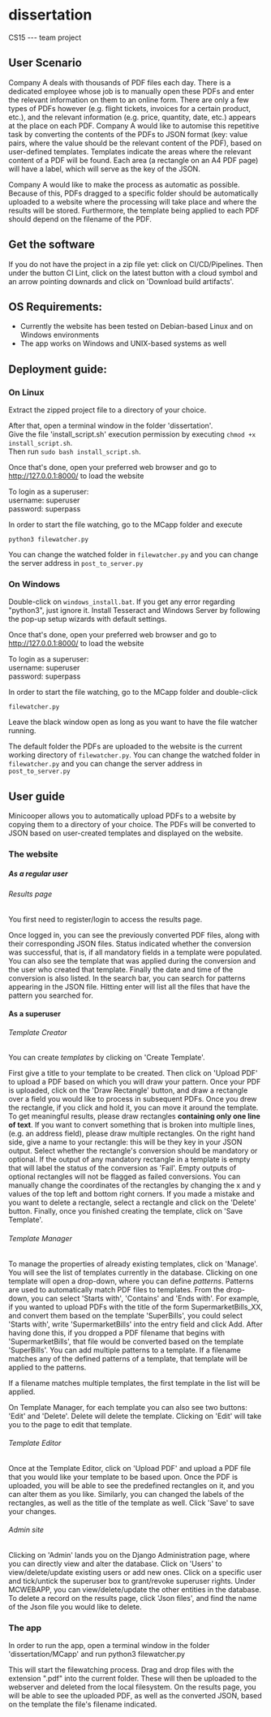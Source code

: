 # dissertation
CS15 --- team project

## User Scenario

Company A deals with thousands of PDF files each day. There is a dedicated employee whose job is to manually open these PDFs and enter the relevant information on them to an online form.
There are only a few types of PDFs however (e.g. flight tickets, invoices for a certain product, etc.), and the relevant information (e.g. price, quantity, date, etc.) appears at the place on each PDF.
Company A would like to automise this repetitive task by converting the contents of the PDFs to JSON format (key: value pairs, where the value should be the relevant content of the PDF), based on user-defined templates.
Templates indicate the areas where the relevant content of a PDF will be found. Each area (a rectangle on an A4 PDF page) will have a label, which will serve as the key of the JSON.

Company A would like to make the process as automatic as possible. Because of this, PDFs dragged to a specific folder should be automatically uploaded to a website where the processing will take place and where the results will be stored.
Furthermore, the template being applied to each PDF should depend on the filename of the PDF. 

## Get the software

If you do not have the project in a zip file yet: click on CI/CD/Pipelines. Then under the button CI Lint, click on the latest button with a cloud symbol and an arrow pointing downards and click on 'Download build artifacts'.  

## OS Requirements:

- Currently the website has been tested on Debian-based Linux and on Windows environments
- The app works on Windows and UNIX-based systems as well

## Deployment guide: 

### On Linux

Extract the zipped project file to a directory of your choice.  

After that, open a terminal window in the folder 'dissertation'.  
Give the file 'install_script.sh' execution permission by executing `chmod +x install_script.sh`.  
Then run  `sudo bash install_script.sh`.  

Once that's done, open your preferred web browser and go to http://127.0.0.1:8000/  to load the website  

To login as a superuser:  
username: superuser  
password: superpass  


In order to start the file watching, go to the MCapp folder and execute

`python3 filewatcher.py`

You can change the watched folder in `filewatcher.py` and you can change the server address in `post_to_server.py`

### On Windows

Double-click on `windows_install.bat`. If you get any error regarding "python3", just ignore it.
Install Tesseract and Windows Server by following the pop-up setup wizards with default settings.

Once that's done, open your preferred web browser and go to http://127.0.0.1:8000/  to load the website  

To login as a superuser:  
username: superuser  
password: superpass  

In order to start the file watching, go to the MCapp folder and double-click

`filewatcher.py`

Leave the black window open as long as you want to have the file watcher running.

The default folder the PDFs are uploaded to the website is the current working directory of `filewatcher.py`. You can change the watched folder in `filewatcher.py` and you can change the server address in `post_to_server.py`


## User guide

Minicooper allows you to automatically upload PDFs to a website by copying them to a directory of your choice. The PDFs will be converted to JSON based on user-created templates and displayed on the website.

### The website

##### As a regular user

###### Results page

You first need to register/login to access the results page.

Once logged in, you can see the previously converted PDF files, along with their corresponding JSON files. Status indicated whether the conversion was successful, that is, if all mandatory fields in a template were populated. You can also see the template that was applied during the conversion and the user who created that template. Finally the date and time of the conversion is also listed.
In the search bar, you can search for patterns appearing in the JSON file. Hitting enter will list all the files that have the pattern you searched for.

#### As a superuser

###### Template Creator

You can create *templates* by clicking on 'Create Template'.

First give a title to your template to be created.
Then click on 'Upload PDF' to upload a PDF based on which you will draw your pattern. Once your PDF is uploaded, click on the 'Draw Rectangle' button, and draw a rectangle over a field you would like to process in subsequent PDFs. Once you drew the rectangle, if you click and hold it, you can move it around the template. To get meaningful results, please draw rectangles **containing only one line of text**. If you want to convert something that is broken into multiple lines, (e.g. an address field), please draw multiple rectangles. 
On the right hand side, give a name to your rectangle: this will be they key in your JSON output. Select whether the rectangle's conversion should be mandatory or optional. If the output of any mandatory rectangle in a template is empty that will label the status of the conversion as 'Fail'. Empty outputs of optional rectangles will not be flagged as failed conversions. You can manually change the coordinates of the rectangles by changing the x and y values of the top left and bottom right corners.
If you made a mistake and you want to delete a rectangle, select a rectangle and click on the 'Delete' button.
Finally, once you finished creating the template, click on 'Save Template'.

###### Template Manager

To manage the properties of already existing templates, click on 'Manage'. You will see the list of templates currently in the database. Clicking on one template will open a drop-down, where you can define *patterns*.
Patterns are used to automatically match PDF files to templates. From the drop-down, you can select 'Starts with', 'Contains' and 'Ends with'.
For example, if you wanted to upload PDFs with the title of the form SupermarketBills_XX, and convert them based on the template 'SuperBills', you could select 'Starts with', write 'SupermarketBills' into the entry field and click Add.
After having done this, if you dropped a PDF filename that begins with 'SupermarketBills', that file would be converted based on the template 'SuperBills'.
You can add multiple patterns to a template. If a filename matches any of the defined patterns of a template, that template will be applied to the patterns.

If a filename matches multiple templates, the first template in the list will be applied.

On Template Manager, for each template you can also see two buttons: 'Edit' and 'Delete'. Delete will delete the template. Clicking on 'Edit' will take you to the page to edit that template.

###### Template Editor

Once at the Template Editor, click on 'Upload PDF' and upload a PDF file that you would like your template to be based upon. Once the PDF is uploaded, you will be able to see the predefined rectangles on it, and you can alter them as you like. Similarly, you can changed the labels of the rectangles, as well as the title of the template as well.
Click 'Save' to save your changes.

###### Admin site

Clicking on 'Admin' lands you on the Django Administration page, where you can directly view and alter the database. Click on 'Users' to view/delete/update existing users or add new ones. Click on a specific user and tick/untick the superuser box to grant/revoke superuser rights.
Under MCWEBAPP, you can view/delete/update the other entities in the database. To delete a record on the results page, click 'Json files', and find the name of the Json file you would like to delete.

### The app

In order to run the app, open a terminal window in the folder 'dissertation/MCapp' and run
python3 filewatcher.py

This will start the filewatching process. Drag and drop files with the extension ".pdf" into the current folder. These will then be uploaded to the webserver and deleted from the local filesystem.
On the results page, you will be able to see the uploaded PDF, as well as the converted JSON, based on the template the file's filename indicated.